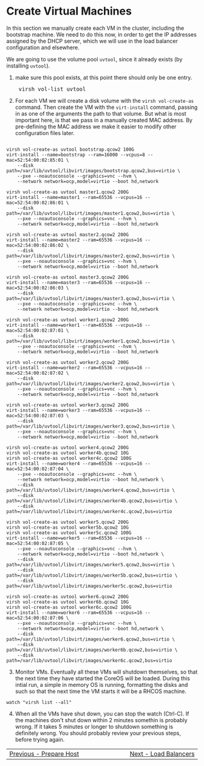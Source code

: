 # Create Virtual Machines

In this section we manually create each VM in the cluster, including the bootstrap machine.  We need to do this now, in order to get the IP addresses assigned by the DHCP server, which we will use in the load balancer configuration and elsewhere.

We are going to use the volume pool `uvtool`, since it already exists (by installing `uvtool`).

1. make sure this pool exists, at this point there should only be one entry.<pre>
virsh vol-list uvtool
</pre>

2. For each VM we will create a disk volume with the `virsh vol-create-as` command.  Then create the VM with the `virt-install` command, passing in as one of the arguments the path to that volume.  But what is most important here, is that we pass in a manually created MAC address.  By pre-defining the MAC address we make it easier to modify other configuration files later.
```shell

virsh vol-create-as uvtool bootstrap.qcow2 100G
virt-install --name=bootstrap --ram=16000 --vcpus=8 --mac=52:54:00:02:85:01 \
    --disk path=/var/lib/uvtool/libvirt/images/bootstrap.qcow2,bus=virtio \
    --pxe --noautoconsole --graphics=vnc --hvm \
    --network network=ocp,model=virtio --boot hd,network

virsh vol-create-as uvtool master1.qcow2 200G
virt-install --name=master1 --ram=65536 --vcpus=16 --mac=52:54:00:02:86:01 \
    --disk path=/var/lib/uvtool/libvirt/images/master1.qcow2,bus=virtio \
    --pxe --noautoconsole --graphics=vnc --hvm \
    --network network=ocp,model=virtio --boot hd,network

virsh vol-create-as uvtool master2.qcow2 200G
virt-install --name=master2 --ram=65536 --vcpus=16 --mac=52:54:00:02:86:02 \
    --disk path=/var/lib/uvtool/libvirt/images/master2.qcow2,bus=virtio \
    --pxe --noautoconsole --graphics=vnc --hvm \
    --network network=ocp,model=virtio --boot hd,network

virsh vol-create-as uvtool master3.qcow2 200G
virt-install --name=master3 --ram=65536 --vcpus=16 --mac=52:54:00:02:86:03 \
    --disk path=/var/lib/uvtool/libvirt/images/master3.qcow2,bus=virtio \
    --pxe --noautoconsole --graphics=vnc --hvm \
    --network network=ocp,model=virtio --boot hd,network

virsh vol-create-as uvtool worker1.qcow2 200G
virt-install --name=worker1 --ram=65536 --vcpus=16 --mac=52:54:00:02:87:01 \
    --disk path=/var/lib/uvtool/libvirt/images/worker1.qcow2,bus=virtio \
    --pxe --noautoconsole --graphics=vnc --hvm \
    --network network=ocp,model=virtio --boot hd,network

virsh vol-create-as uvtool worker2.qcow2 200G
virt-install --name=worker2 --ram=65536 --vcpus=16 --mac=52:54:00:02:87:02 \
    --disk path=/var/lib/uvtool/libvirt/images/worker2.qcow2,bus=virtio \
    --pxe --noautoconsole --graphics=vnc --hvm \
    --network network=ocp,model=virtio --boot hd,network

virsh vol-create-as uvtool worker3.qcow2 200G
virt-install --name=worker3 --ram=65536 --vcpus=16 --mac=52:54:00:02:87:03 \
    --disk path=/var/lib/uvtool/libvirt/images/worker3.qcow2,bus=virtio \
    --pxe --noautoconsole --graphics=vnc --hvm \
    --network network=ocp,model=virtio --boot hd,network

virsh vol-create-as uvtool worker4.qcow2 200G
virsh vol-create-as uvtool worker4b.qcow2 10G
virsh vol-create-as uvtool worker4c.qcow2 100G
virt-install --name=worker4 --ram=65536 --vcpus=16 --mac=52:54:00:02:87:04 \
    --pxe --noautoconsole --graphics=vnc --hvm \
    --network network=ocp,model=virtio --boot hd,network \
    --disk path=/var/lib/uvtool/libvirt/images/worker4.qcow2,bus=virtio \
    --disk path=/var/lib/uvtool/libvirt/images/worker4b.qcow2,bus=virtio \
    --disk path=/var/lib/uvtool/libvirt/images/worker4c.qcow2,bus=virtio

virsh vol-create-as uvtool worker5.qcow2 200G
virsh vol-create-as uvtool worker5b.qcow2 10G
virsh vol-create-as uvtool worker5c.qcow2 100G
virt-install --name=worker5 --ram=65536 --vcpus=16 --mac=52:54:00:02:87:05 \
    --pxe --noautoconsole --graphics=vnc --hvm \
    --network network=ocp,model=virtio --boot hd,network \
    --disk path=/var/lib/uvtool/libvirt/images/worker5.qcow2,bus=virtio \
    --disk path=/var/lib/uvtool/libvirt/images/worker5b.qcow2,bus=virtio \
    --disk path=/var/lib/uvtool/libvirt/images/worker5c.qcow2,bus=virtio

virsh vol-create-as uvtool worker6.qcow2 200G
virsh vol-create-as uvtool worker6b.qcow2 10G
virsh vol-create-as uvtool worker6c.qcow2 100G
virt-install --name=worker6 --ram=65536 --vcpus=16 --mac=52:54:00:02:87:06 \
    --pxe --noautoconsole --graphics=vnc --hvm \
    --network network=ocp,model=virtio --boot hd,network \
    --disk path=/var/lib/uvtool/libvirt/images/worker6.qcow2,bus=virtio \
    --disk path=/var/lib/uvtool/libvirt/images/worker6b.qcow2,bus=virtio \
    --disk path=/var/lib/uvtool/libvirt/images/worker6c.qcow2,bus=virtio

```

3. Monitor VMs.  Eventually all these VMs will shutdown themselves, so that the next time they have started the CoreOS will be loaded.  During this intial run, a simple in memory OS is running, formatting the disks and such so that the next time the VM starts it will be a RHCOS machine.
```shell
watch "virsh list --all"

````

4. When all the VMs have shut down, you can stop the watch (Ctrl-C).  If the machines don't shut down within 2 minutes somethin is probably wrong.  If it takes 5 minutes or longer to shutdown something is definitely wrong.  You should probably review your previous steps, before trying again.


<table align="center">
<tr>
  <td align="left" width="9999"><a href="prepare_host.md">Previous - Prepare Host</a> </td>
  <td align="right" width="9999"><a href="load_balancer.md">Next - Load Balancers</a> </td>
</tr>
</table>
